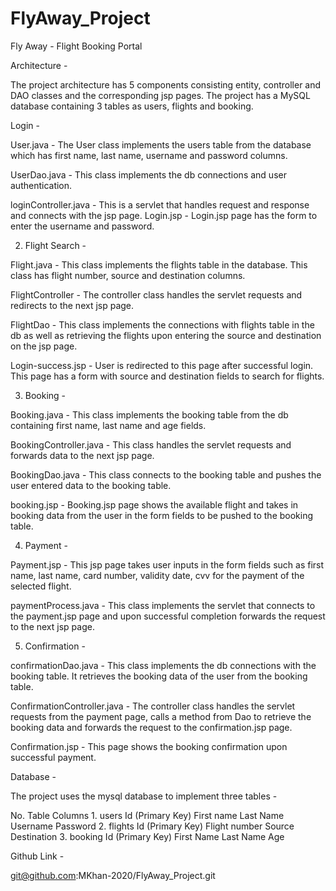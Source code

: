 # FlyAway_Project
Fly Away - Flight Booking Portal

Architecture - 




The project architecture has 5 components consisting entity, controller and DAO classes and the corresponding jsp pages. The project has a MySQL database containing 3 tables as users, flights and booking. 

Login - 

User.java -
The User class implements the users table from the database which has first name, last name, username and password columns. 

UserDao.java - 
This class implements the db connections and user authentication.

loginController.java - 
This is a servlet that handles request and response and connects with the jsp page.
Login.jsp - 
Login.jsp page has the form to enter the username and password.

2) Flight Search - 

Flight.java - 
This class implements the flights table in the database. This class has flight number, source and destination columns. 

FlightController - 
The controller class handles the servlet requests and redirects to the next jsp page.

FlightDao - 
This class implements the connections with flights table in the db as well as retrieving the flights upon entering the source and destination on the jsp page.

Login-success.jsp - 
User is redirected to this page after successful login. This page has a form with source and destination fields to search for flights.

3) Booking - 

Booking.java - 
This class implements the booking table from the db containing first name, last name and age fields. 

BookingController.java - 
This class handles the servlet requests and forwards data to the next jsp page.

BookingDao.java - 
This class connects to the booking table and pushes the user entered data to the booking table.

booking.jsp - 
Booking.jsp page shows the available flight and takes in booking data from the user in the form fields to be pushed to the booking table.




4) Payment - 

Payment.jsp - 
This jsp page takes user inputs in the form fields such as first name, last name, card number, validity date, cvv for the payment of the selected flight.

paymentProcess.java - 
This class implements the servlet that connects to the payment.jsp page and upon successful completion forwards the request to the next jsp page.

5) Confirmation - 

confirmationDao.java - 
This class implements the db connections with the booking table. It retrieves the booking data of the user from the booking table.

ConfirmationController.java - 
The controller class handles the servlet requests from the payment page, calls a method from Dao to retrieve the booking data and forwards the request to the confirmation.jsp page.

Confirmation.jsp - 
This page shows the booking confirmation upon successful payment. 


Database - 

The project uses the mysql database to implement three tables - 


No.
Table
Columns
1.
users
Id (Primary Key)
First name
Last Name
Username
Password
2.
flights
Id (Primary Key)
Flight number
Source
Destination
3.
booking
Id (Primary Key)
First Name
Last Name
Age




Github Link - 

git@github.com:MKhan-2020/FlyAway_Project.git

